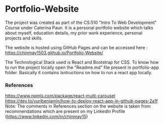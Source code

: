 # Portfolio-Website

The project was created as part of the CS:510 "Intro To Web Development" Course under Caterina Paun. It is a personal portfolio website which talks about myself, 
education details, my prior work experience, personal projects and skills.

The website is hosted using GitHub Pages and can be accessed here : https://chinmay1503.github.io/Portfolio-Website/

The Technological Stack used is React and Bootstrap for CSS.
To know how to run the project locally open the "Readme.md" file present in portfolio-app folder.
Basically it contains isntructions on how to run a react app locally.

### References

https://www.npmjs.com/package/react-multi-carousel
https://dev.to/yuribenjamin/how-to-deploy-react-app-in-github-pages-2a1f
Note: The comments in References section on the website is taken from recommendations which are present on my LinkedIn Profile (https://www.linkedin.com/in/chinmay15)
